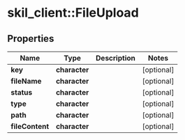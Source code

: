 # skil_client::FileUpload

## Properties
Name | Type | Description | Notes
------------ | ------------- | ------------- | -------------
**key** | **character** |  | [optional] 
**fileName** | **character** |  | [optional] 
**status** | **character** |  | [optional] 
**type** | **character** |  | [optional] 
**path** | **character** |  | [optional] 
**fileContent** | **character** |  | [optional] 


